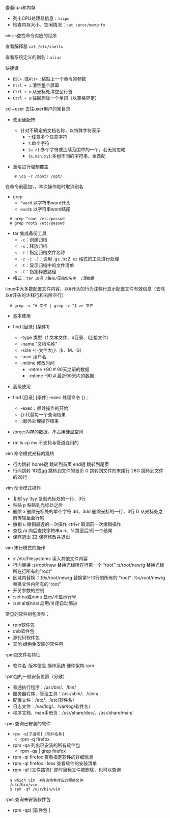 查看cpu和内存
* 列出CPU处理器信息：`lscpu`
* 检查内存大小、空闲情况：`cat /proc/meminfo`

`which`查找命令对应的程序

查看解释器 `cat /etc/shells`

查看系统定义的别名：`alias`

快捷键
* `ESC+.`或`Alt+.`:粘贴上一个命令的参数
* `Ctrl + i`:清空整个屏幕
* `Ctrl + u`:从光标处清空至行首
* `Ctrl + w`:往回删除一个单词（以空格界定）


cd ~user 去往user用户的家目录

* 使用通配符
  * 针对不确定的文档名称，以特殊字符表示
    * `*`:任意多个任意字符
    * `?`:单个字符
    * `[a-z]`:多个字符或连续范围中的一个，若无则忽略
    * `{a,min,xy}`:多组不同的字符串，全匹配


* 重名进行强制覆盖
```
    # \cp -r /boot/ /opt/
```  
在命令前面加`\`，本次操作临时取消别名

* grep 
  * `^word` 以字符串word开头
  * `word$` 以字符串word结尾
```
  # grep ^root /etc/passwd
  # grep root$ /etc/passwd
```

* tar 集成备份工具
  * `-c`：创建归档
  * `-x`：释放归档
  * `-f`：指定归档文件名称
  * `-z -j -J`：调用 .gz .bz2 .xz 格式的工具进行处理
  * `-t`：显示归档中的文件清单
  * `-C`：指定释放路径
* 格式：`tar 选项 /路径/压缩包名字  /源数据 `

linux中大多数配置文件内容，以#开头的行为注释行显示配置文件有效信息（去除以#开头的注释行和去除空行）
```
  # grep -v ^# 文件 | grep -v ^$ >> 文件
```

* 基本使用
* find [目录] [条件1]
  * -type 类型（f 文本文件、d目录、l连接文件）
  * -name "文档名称"
  * -size +|-文件大小（k、M、G）
  * -user 用户名
  * -mtime 修改时间
    * -mtme +90  # 90天之前的数据
    * -mtime -90  # 最近90天内的数据
* 高级使用
* find [目录] [条件] -exec 处理命令 {} \;
  * -exec：额外操作的开始
  * {}:代替每一个查询结果
  * \;:额外处理操作结束

* /proc:内存的数据，不占用硬盘空间
 
* rm ls cp mv 不支持与管道连用的


vim 命令模式光标的跳转
* 行内跳转 home键 跳转到首页  end键 跳转到尾页
* 行间跳转 1G或gg 跳转到文件的首页 G 跳转到文件的末尾行  28G 跳转到文件的28行

vim 命令模式操作 
* 复制 yy 3yy 复制光标处的一行、3行
* 粘贴 p 粘贴到光标处之后
* 删除 x 删除光标处的单个字符 dd，3dd 删除光标的一行，3行 D 从光标处之前传输至至行尾
* 撤销 u 撤销最近的一次操作 ctrl+r 取消前一次撤销操作
* 查找 /a 向后查找字符串a  n、N 跳至后/前一个结果
* 保存退出 ZZ 保存修改并退出

vim 末行模式的操作
* :r /etc/filesystems  读入其他文件内容
* 行内替换 :s/root/new 替换光标所在行第一个 “root”  :s/root/new/g  替换光标所在行所有的“root”
* 区域内替换 :1,10s/root/new/g 替换第1-10行的所有的 “root” :%s/root/new/g 替换文件内所有的“root”
* 开关参数的控制
*  :set nu或nonu 显示/不显示行号
*  :set al或noai 启用/关闭自动缩进

常见的软件封包类型：
* rpm软件包
* deb软件包
* 源代码软件包
* 其他 绿色免安装的软件包

rpm包文件名特征
  * 软件名-版本信息.操作系统.硬件架构.rpm

rpm包的一般安装位置（分散）
* 普通执行程序：/usr/bin/、/bin/
* 服务器程序、管理工具：/usr/sbin/、/sbin/
* 配置文件：/etc/、/etc/软件名/
* 日志文件：/var/log/、/var/log/软件名/
* 程序文档、man手册页：/usr/share/doc/、/usr/share/man/ 

rpm 查询已安装的软件
* `rpm -q[子选项] [软件名称]`
  * rpm -q firefox
* rpm -qa 列出已安装的所有软件包
  * rpm -qa | grep firefox
* rpm -qi firefox  查看指定软件的详细信息
* rpm -ql firefox | less 查看软件的安装清单
* rpm -qf [文件路径]` 即时目标文件被删除，也可以查询
```
  $ which vim  #查询命令对应的程序文件
  /usr/bin/vim
  $ rpm -qf /usr/bin/vim
```

rpm 查询未安装软件包
* rpm -qpl [软件包 ]